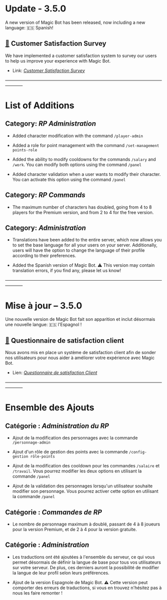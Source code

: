 # Update - 3.5.0

A new version of Magic Bot has been released, now including a new language: 🇪🇸 Spanish!

## [🔗](https://forms.gle/MrovRJwR8Rc9w1HX9) Customer Satisfaction Survey
We have implemented a customer satisfaction system to survey our users to help us improve your experience with Magic Bot.

- Link: [_Customer Satisfaction Survey_](https://forms.gle/MrovRJwR8Rc9w1HX9)

————————————————————————————————————————

# List of Additions
## Category: *RP Administration*
- Added character modification with the command `/player-admin`

- Added a role for point management with the command `/set-management points-role`

- Added the ability to modify cooldowns for the commands `/salary` and `/work`. You can modify both options using the command `/panel`

- Added character validation when a user wants to modify their character. You can activate this option using the command `/panel`

## Category: *RP Commands*
- The maximum number of characters has doubled, going from 4 to 8 players for the Premium version, and from 2 to 4 for the free version.

## Category: *Administration*
- Translations have been added to the entire server, which now allows you to set the base language for all your users on your server. Additionally, users will have the option to change the language of their profile according to their preferences.

- Added the Spanish version of Magic Bot. ⚠ This version may contain translation errors, if you find any, please let us know!


————————————————————————————————————————

# Mise à jour – 3.5.0

Une nouvelle version de Magic Bot fait son apparition et inclut désormais une nouvelle langue: 🇪🇸 l'Espagnol !

## [🔗](https://forms.gle/1JEsWp9VPwvYPEkV6) Questionnaire de satisfaction client
Nous avons mis en place un système de satisfaction client afin de sonder nos utilisateurs pour nous aider à améliorer votre expérience avec Magic Bot.

- Lien: [_Questionnaire de satisfaction Client_](https://forms.gle/1JEsWp9VPwvYPEkV6)

————————————————————————————————————————

# Ensemble des Ajouts
## Catégorie : *Administration du RP*
- Ajout de la modification des personnages avec la commande `/personnage-admin`

- Ajout d'un rôle de gestion des points avec la commande `/config-gestion rôle-points`

- Ajout de la modification des cooldown pour les commandes `/salaire` et `/travail`. Vous pourrez modifier les deux options en utilisant la commande `/panel`

- Ajout de la validation des personnages lorsqu'un utilisateur souhaite modifier son personnage. Vous pourrez activer cette option en utilisant la commande `/panel`

## Catégorie : *Commandes de RP*
- Le nombre de personnage maximum à doublé, passant de 4 à 8 joueurs pour la version Premium, et de 2 à 4 pour la version gratuite.

## Catégorie : *Administration*
- Les traductions ont été ajoutées à l'ensemble du serveur, ce qui vous permet désormais de définir la langue de base pour tous vos utilisateurs sur votre serveur. De plus, ces derniers auront la possibilité de modifier la langue de leur profil selon leurs préférences.

- Ajout de la version Espagnole de Magic Bot. ⚠ Cette version peut comporter des erreurs de traductions, si vous en trouvez n'hésitez pas à nous les faire remonter !

